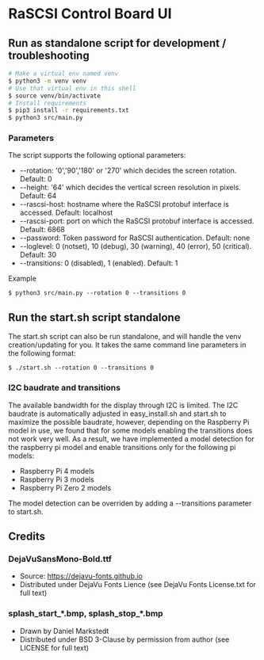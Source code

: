 # RaSCSI Control Board UI

## Run as standalone script for development / troubleshooting

```bash
# Make a virtual env named venv
$ python3 -m venv venv
# Use that virtual env in this shell
$ source venv/bin/activate
# Install requirements
$ pip3 install -r requirements.txt
$ python3 src/main.py
```

### Parameters

The script supports the following optional parameters:
* --rotation: '0','90','180' or '270' which decides the screen rotation. Default: 0
* --height: '64' which decides the vertical screen resolution in pixels. Default: 64
* --rascsi-host: hostname where the RaSCSI protobuf interface is accessed. Default: localhost
* --rascsi-port: port on which the RaSCSI protobuf interface is accessed. Default: 6868
* --password: Token password for RaSCSI authentication. Default: none
* --loglevel: 0 (notset), 10 (debug), 30 (warning), 40 (error), 50 (critical). Default: 30
* --transitions: 0 (disabled), 1 (enabled). Default: 1

Example
```
$ python3 src/main.py --rotation 0 --transitions 0
```

## Run the start.sh script standalone

The start.sh script can also be run standalone, and will handle the venv creation/updating for you. It takes the same command line parameters in the following format:

```
$ ./start.sh --rotation 0 --transitions 0
```
### I2C baudrate and transitions
The available bandwidth for the display through I2C is limited. The I2C baudrate is automatically adjusted in
easy_install.sh and start.sh to maximize the possible baudrate, however, depending on the Raspberry Pi model in use, we found that for some
models enabling the transitions does not work very well. As a result, we have implemented a model detection for
the raspberry pi model and enable transitions only for the following pi models:
- Raspberry Pi 4 models
- Raspberry Pi 3 models
- Raspberry Pi Zero 2 models

The model detection can be overriden by adding a --transitions parameter to start.sh.

## Credits
### DejaVuSansMono-Bold.ttf
* Source: https://dejavu-fonts.github.io
* Distributed under DejaVu Fonts Lience (see DejaVu Fonts License.txt for full text)

### splash_start_\*.bmp, splash_stop_\*.bmp
* Drawn by Daniel Markstedt
* Distributed under BSD 3-Clause by permission from author (see LICENSE for full text)
